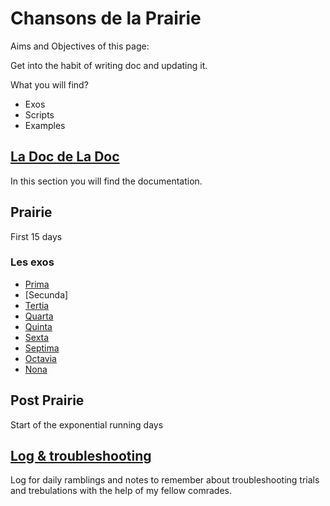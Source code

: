 # Chansons de la Prairie

Aims and Objectives of this page:

Get into the habit of writing doc and updating it.

What you will find?

* Exos
* Scripts
* Examples

## [La Doc de La Doc](1_MaDoc.md)

In this section you will find the documentation.

## Prairie
First 15 days 

### Les exos
* [Prima](prairie_exos/1_Prima.md)
* [Secunda]
* [Tertia](prairie_exos/3_Tertia.md)
* [Quarta](prairie_exos/4_Quarta.md)
* [Quinta](prairie_exos/5_Quinta.md)
* [Sexta](prairie_exos/6_Sexta.md)
* [Septima](prairie_exos/7_Septima.md)
* [Octavia](prairie_exos/8_octavia.md)
* [Nona](prairie_exos/9_Nona.md)

## Post Prairie
Start of the exponential running days

## [Log & troubleshooting](0_Log.md)
Log for daily ramblings and notes to remember about troubleshooting trials and trebulations with the help of my fellow comrades.

